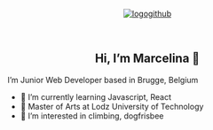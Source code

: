 <p align="center">
<a href="https://github.com/marcela-os"><img src="logo_dev.jpg" title="logo" alt="logogithub"></a>
</p>
<br>
<p>
  <h2 align="center"><b>Hi, I’m Marcelina 👋</b></h2>
</p>

I’m Junior Web Developer based in Brugge, Belgium

- 🌱 I’m currently learning Javascript, React
- :art: Master of Arts at Lodz University of Technology
- :eyes: I’m interested in climbing, dogfrisbee

<!---
marcela-os/marcela-os is a ✨ special ✨ repository because its `README.md` (this file) appears on your GitHub profile.
You can click the Preview link to take a look at your changes.
--->
